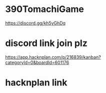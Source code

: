 # 390TomachiGame

https://discord.gg/kh5yGhDq 
<h1>discord link join plz</h1>

https://app.hacknplan.com/p/216839/kanban?categoryId=0&boardId=601176
<h1>hacknplan link</h1> 
